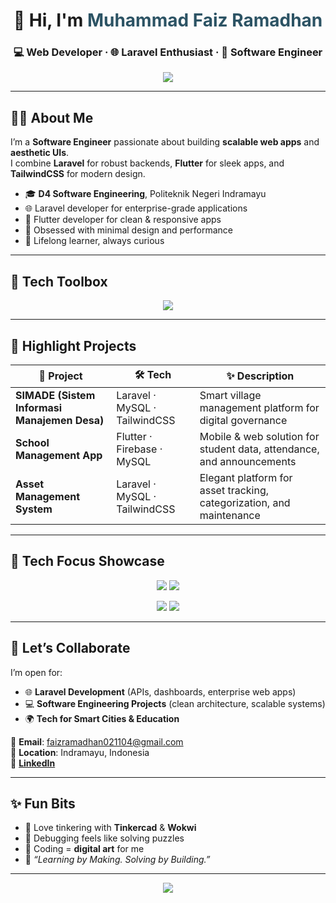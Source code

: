 <!-- GitHub Profile README - FAIZ -->

<h1 align="center">👋 Hi, I'm <span style="color:#2C5364">Muhammad Faiz Ramadhan</span></h1>
<h3 align="center">💻 Web Developer · 🌐 Laravel Enthusiast · 🎨 Software Engineer</h3>

<p align="center">
  <img src="https://readme-typing-svg.herokuapp.com?font=Fira+Code&size=22&pause=1000&center=true&vCenter=true&width=600&lines=Crafting+Elegant+Solutions;Fullstack+Developer+%7C+Laravel+%26+Flutter;Turning+Ideas+into+Impactful+Software;Clean+Code+%7C+Modern+UI+%7C+Smart+Systems" />
</p>

---

## 👨‍💼 About Me  

I’m a **Software Engineer** passionate about building **scalable web apps** and **aesthetic UIs**.  
I combine **Laravel** for robust backends, **Flutter** for sleek apps, and **TailwindCSS** for modern design.  

- 🎓 **D4 Software Engineering**, Politeknik Negeri Indramayu  
- 🌐 Laravel developer for enterprise-grade applications  
- 📱 Flutter developer for clean & responsive apps  
- 🎨 Obsessed with minimal design and performance  
- 🚀 Lifelong learner, always curious  

---

## 🧰 Tech Toolbox  

<p align="center">
  <img src="https://skillicons.dev/icons?i=laravel,php,mysql,tailwind,flutter,dart,firebase,git,github,vscode,figma&theme=dark&perline=7" />
</p>

---

## 🚀 Highlight Projects  

| 🚩 Project | 🛠️ Tech | ✨ Description |
|------------|----------|----------------|
| **SIMADE (Sistem Informasi Manajemen Desa)** | Laravel · MySQL · TailwindCSS | Smart village management platform for digital governance |
| **School Management App** | Flutter · Firebase · MySQL | Mobile & web solution for student data, attendance, and announcements |
| **Asset Management System** | Laravel · MySQL · TailwindCSS | Elegant platform for asset tracking, categorization, and maintenance |

---

## 🎯 Tech Focus Showcase  

<p align="center">
  <img src="https://img.shields.io/badge/Laravel-Elegant%20Backend-FF2D20?style=for-the-badge&logo=laravel&logoColor=white"/>
  <img src="https://img.shields.io/badge/MySQL-Reliable%20Database-005C84?style=for-the-badge&logo=mysql&logoColor=white"/>
</p>

<p align="center">
  <img src="https://img.shields.io/badge/PHP-Powerful%20Logic-777BB4?style=for-the-badge&logo=php&logoColor=white"/>
  <img src="https://img.shields.io/badge/TailwindCSS-Stylish%20UI-38B2AC?style=for-the-badge&logo=tailwind-css&logoColor=white"/>
</p>

---

## 🤝 Let’s Collaborate  

I’m open for:  
- 🌐 **Laravel Development** (APIs, dashboards, enterprise web apps)  
- 💻 **Software Engineering Projects** (clean architecture, scalable systems)  
- 🌍 **Tech for Smart Cities & Education**  

📧 **Email**: faizramadhan021104@gmail.com  
📍 **Location**: Indramayu, Indonesia  
🔗 **[LinkedIn](https://www.linkedin.com/in/muhammad-faiz-ramadhan-215a3625b/)**  

---

## ✨ Fun Bits  

- 🧪 Love tinkering with **Tinkercad** & **Wokwi**  
- 🐞 Debugging feels like solving puzzles  
- 🎨 Coding = **digital art** for me  
- 💬 _“Learning by Making. Solving by Building.”_  

---

<p align="center">
  <img src="https://capsule-render.vercel.app/api?type=waving&height=120&color=0:0f2027,100:2c5364&section=footer"/>
</p>
